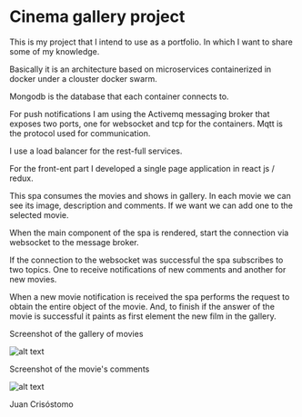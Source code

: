 # Cinema gallery project

This is my project that I intend to use as a portfolio. In which I want to share some of my knowledge.

Basically it is an architecture based on microservices containerized in docker under a clouster docker swarm.

Mongodb is the database that each container connects to.

For push notifications I am using the Activemq messaging broker that exposes two ports, one for websocket and tcp for the containers. Mqtt is the protocol used for communication.

I use a load balancer for the rest-full services.

For the front-ent part I developed a single page application in react js / redux.

This spa consumes the movies and shows in gallery. In each movie we can see its image, description and comments. If we want we can add one to the selected movie.

When the main component of the spa is rendered, start the connection via websocket to the message broker.

If the connection to the websocket was successful the spa subscribes to two topics. One to receive notifications of new comments and another for new movies.

When a new movie notification is received the spa performs the request to obtain the entire object of the movie. And, to finish if the answer of the movie is successful it paints as first element the new film in the gallery.


Screenshot of the gallery of movies

![alt text](https://www.dropbox.com/s/p9n9zn7cugicknk/spa-movies.png?dl=1 "Single page application - Movies")

Screenshot of the movie's comments

![alt text](https://www.dropbox.com/s/w4yg9h3bx9myhdr/spa-comments-of-a-movie.png?dl=1 "Single page application - Movies")


Juan Crisóstomo